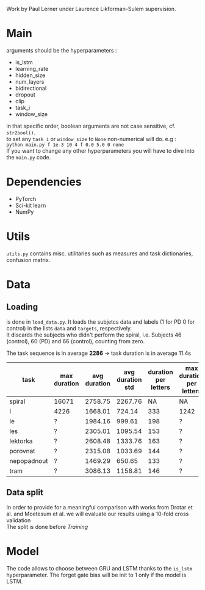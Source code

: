 Work by Paul Lerner under Laurence Likforman-Sulem supervision.
# Main
arguments should be the hyperparameters :
- is_lstm
- learning_rate
- hidden_size
- num_layers
- bidirectional
- dropout
- clip
- task_i
- window_size

in that specific order, boolean arguments are not case sensitive, cf. `str2bool()`.  
to set any `task_i` or `window_size` to `None` non-numerical will do. e.g :  
`python main.py f 1e-3 10 4 f 0.0 5.0 0 none`  
If you want to change any other hyperparameters you will have to dive into the `main.py` code.

# Dependencies
- PyTorch
- Sci-kit learn
- NumPy

# Utils
`utils.py` contains misc. utilitaries such as measures and task dictionaries, confusion matrix.

# Data
## Loading
is done in `load_data.py`. It loads the subjetcs data and labels (1 for PD 0 for control) in the lists `data` and  `targets`, respectively.  
 It discards the subjects who didn't perform the spiral, i.e. Subjects 46 (control), 60 (PD) and 66 (control), counting from zero.

 The task sequence is in average **2286** &rarr; task duration is in average 11.4s  

 task | max duration | avg duration | avg duration std | duration per letters | max duration per letters
 --|--|--|--|--|--
 spiral | 16071 | 2758.75 | 2267.76 | NA  | NA
 l | 4226|1668.01 | 724.14 | 333 | 1242
 le | ?| 1984.16 | 999.61 | 198 | ?
 les | ?| 2305.01 | 1095.54 | 153| ?
 lektorka | ?| 2608.48 | 1333.76  | 163| ?
 porovnat | ?| 2315.08 | 1033.69 |144| ?
 nepopadnout | ?| 1469.29 | 650.65 | 133| ?
 tram | ?| 3086.13 | 1158.81 | 146| ?

## Data split
In order to provide for a meaningful comparison with works from Drotar et al. and Moetesum et al. we will evaluate our results using a 10-fold cross validation  
The split is done before *Training*

# Model
The code allows to choose between GRU and LSTM thanks to the `is_lstm` hyperparameter. The forget gate bias will be init to 1 only if the model is LSTM.
